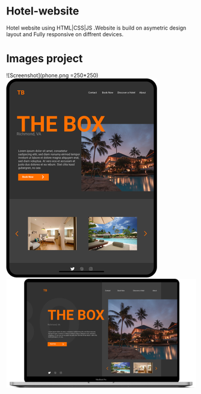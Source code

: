 # Hotel-website
Hotel website using HTML|CSS|JS .Website is build on asymetric design layout and Fully responsive on diffrent devices.

# Images project
![Screenshot](phone.png =250*250)
![Screenshot](tablet.png)
![Screenshot](pc.png)
